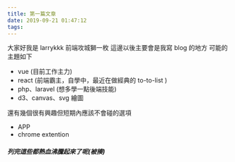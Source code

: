 ```yaml
---
title: 第一篇文章
date: 2019-09-21 01:47:12
tags:
---
```

大家好我是 larrykkk 前端攻城獅一枚 
這邊以後主要會是我寫 blog 的地方
可能的主題如下
- vue (目前工作主力)
- react (前端霸主，自學中，最近在做經典的 to-to-list )
- php、laravel (想多學一點後端技能)
- d3、canvas、svg 繪圖  

還有幾個很有興趣但短期內應該不會碰的選項  

- APP
- chrome extention  

##### 列完這些都熱血沸騰起來了呢(被揍)


